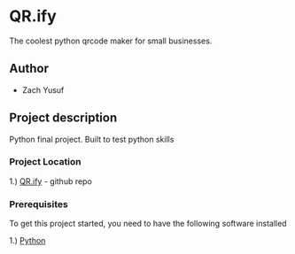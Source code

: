 # QR.ify

The coolest python qrcode maker for small businesses.

## Author

* Zach Yusuf


## Project description

Python final project. Built to test python skills

### Project Location

1.) [QR.ify](https://github.com/zachystuff/qr.ify) - github repo


### Prerequisites

To get this project started, you need to have the following software installed

1.) [Python](https://www.python.org/downloads/)


